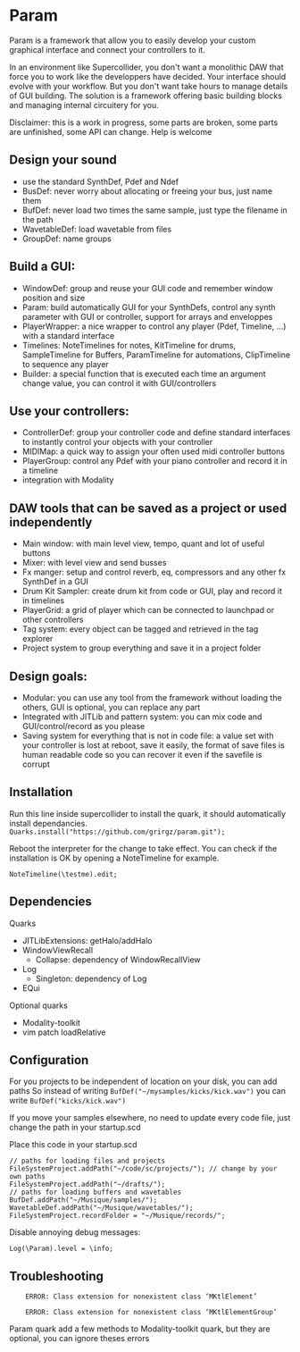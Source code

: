 # Param

Param is a framework that allow you to easily develop your custom graphical interface and connect your controllers to it.

In an environment like Supercollider, you don't want a monolithic DAW that force you to work like the developpers have decided. Your interface should evolve with your workflow. But you don't want take hours to manage details of GUI building. The solution is a framework offering basic building blocks and managing internal circuitery for you.

Disclaimer: this is a work in progress, some parts are broken, some parts are unfinished, some API can change. Help is welcome

## Design your sound
- use the standard SynthDef, Pdef and Ndef
- BusDef: never worry about allocating or freeing your bus, just name them
- BufDef: never load two times the same sample, just type the filename in the path
- WavetableDef: load wavetable from files
- GroupDef: name groups

## Build a GUI:
- WindowDef: group and reuse your GUI code and remember window position and size
- Param: build automatically GUI for your SynthDefs, control any synth parameter with GUI or controller, support for arrays and enveloppes
- PlayerWrapper: a nice wrapper to control any player (Pdef, Timeline, ...) with a standard interface
- Timelines: NoteTimelines for notes, KitTimeline for drums, SampleTimeline for Buffers, ParamTimeline for automations, ClipTimeline to sequence any player
- Builder: a special function that is executed each time an argument change value, you can control it with GUI/controllers

## Use your controllers:
- ControllerDef: group your controller code and define standard interfaces to instantly control your objects with your controller
- MIDIMap: a quick way to assign your often used midi controller buttons
- PlayerGroup: control any Pdef with your piano controller and record it in a timeline
- integration with Modality

## DAW tools that can be saved as a project or used independently
- Main window: with main level view, tempo, quant and lot of useful buttons
- Mixer: with level view and send busses
- Fx manger: setup and control reverb, eq, compressors and any other fx SynthDef in a GUI
- Drum Kit Sampler: create drum kit from code or GUI, play and record it in timelines
- PlayerGrid: a grid of player which can be connected to launchpad or other controllers
- Tag system: every object can be tagged and retrieved in the tag explorer
- Project system to group everything and save it in a project folder

## Design goals:
- Modular: you can use any tool from the framework without loading the others, GUI is optional, you can replace any part
- Integrated with JITLib and pattern system: you can mix code and GUI/control/record as you please
- Saving system for everything that is not in code file: a value set with your controller is lost at reboot, save it easily, the format of save files is human readable code so you can recover it even if the savefile is corrupt


## Installation

Run this line inside supercollider to install the quark, it should automatically install dependancies.
```Quarks.install("https://github.com/grirgz/param.git");```

Reboot the interpreter for the change to take effect. You can check if the installation is OK by opening a NoteTimeline for example.

```NoteTimeline(\testme).edit;```

## Dependencies

Quarks
- JITLibExtensions: getHalo/addHalo
- WindowViewRecall
	- Collapse: dependency of WindowRecallView
- Log
	- Singleton: dependency of Log
- EQui
	
Optional quarks
- Modality-toolkit
- vim patch loadRelative


## Configuration

For you projects to be independent of location on your disk, you can add paths
So instead of writing 
```BufDef("~/mysamples/kicks/kick.wav")```
you can write
```BufDef("kicks/kick.wav")```

If you move your samples elsewhere, no need to update every code file, just change the path in your startup.scd

Place this code in your startup.scd
```
// paths for loading files and projects
FileSystemProject.addPath("~/code/sc/projects/"); // change by your own paths
FileSystemProject.addPath("~/drafts/");
// paths for loading buffers and wavetables
BufDef.addPath("~/Musique/samples/");
WavetableDef.addPath("~/Musique/wavetables/");
FileSystemProject.recordFolder = "~/Musique/records/";
```

Disable annoying debug messages:
```
Log(\Param).level = \info;
```

## Troubleshooting


```
    ERROR: Class extension for nonexistent class ‘MKtlElement’

    ERROR: Class extension for nonexistent class ‘MKtlElementGroup’
```

Param quark add a few methods to Modality-toolkit quark, but they are optional, you can ignore theses errors
